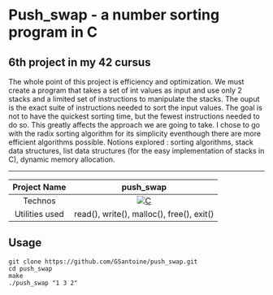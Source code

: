 # Push_swap - a number sorting program in C

## 6th project in my 42 cursus
The whole point of this project is efficiency and optimization. We must create a program that takes a set of int values as input and use only 2 stacks and a limited set of instructions to manipulate the stacks. The ouput is the exact suite of instructions needed to sort the input values. The goal is not to have the quickest sorting time, but the fewest instructions needed to do so. This greatly affects the approach we are going to take.
I chose to go with the radix sorting algorithm for its simplicity eventhough there are more efficient algorithms possible.
Notions explored : sorting algorithms, stack data structures, list data structures (for the easy implementation of stacks in C), dynamic memory allocation.

---

| Project Name | push_swap |
| :-: | :-: |
| Technos | <a href="#"><img alt="C" src="https://custom-icon-badges.demolab.com/badge/C-03599C.svg?logo=c-in-hexagon&logoColor=white&style=for-the-badge"></a> |
| Utilities used | read(), write(), malloc(), free(), exit() |

## Usage
```
git clone https://github.com/GSantoine/push_swap.git
cd push_swap
make
./push_swap "1 3 2"
```
